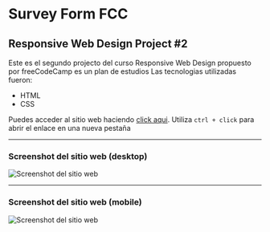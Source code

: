 # Survey Form FCC

## Responsive Web Design Project #2

Este es el segundo projecto del curso Responsive Web Design propuesto por freeCodeCamp es un plan de estudios
Las tecnologias utilizadas fueron:

- HTML
- CSS

Puedes acceder al sitio web haciendo [click aqui](https://jruizsilva-survey-form.netlify.app/). Utiliza `ctrl + click` para abrir el enlace en una nueva pestaña

---

### Screenshot del sitio web (desktop)

![Screenshot del sitio web](https://awesomescreenshot.s3.amazonaws.com/image/1849999/6213398-d788c69d8e8355c230a19e497c05ee12.png?X-Amz-Algorithm=AWS4-HMAC-SHA256&X-Amz-Credential=AKIAJSCJQ2NM3XLFPVKA%2F20210218%2Fus-east-1%2Fs3%2Faws4_request&X-Amz-Date=20210218T234219Z&X-Amz-Expires=28800&X-Amz-SignedHeaders=host&X-Amz-Signature=fd202c9505736f24ad32257fe338ada7a986f3fb2a8e758b5a2de0652c094e92 "Vista del sitio en desktop")

---

### Screenshot del sitio web (mobile)

![Screenshot del sitio web](https://awesomescreenshot.s3.amazonaws.com/image/1849999/6213401-c2dc63001a6e7d03ad1e8d8a81f04d41.png?X-Amz-Algorithm=AWS4-HMAC-SHA256&X-Amz-Credential=AKIAJSCJQ2NM3XLFPVKA%2F20210218%2Fus-east-1%2Fs3%2Faws4_request&X-Amz-Date=20210218T234235Z&X-Amz-Expires=28800&X-Amz-SignedHeaders=host&X-Amz-Signature=9767b58868b8be4ccb338438969cdb657ae416740f154840f1e8ecf50fa40606 "Vista del sitio en mobile")
